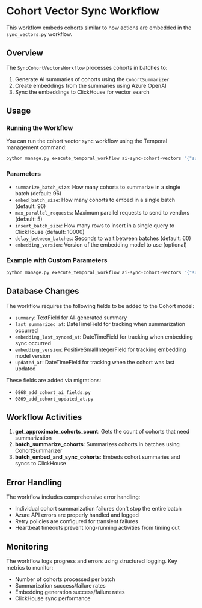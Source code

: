 # Cohort Vector Sync Workflow

This workflow embeds cohorts similar to how actions are embedded in the `sync_vectors.py` workflow.

## Overview

The `SyncCohortVectorsWorkflow` processes cohorts in batches to:

1. Generate AI summaries of cohorts using the `CohortSummarizer`
2. Create embeddings from the summaries using Azure OpenAI
3. Sync the embeddings to ClickHouse for vector search

## Usage

### Running the Workflow

You can run the cohort vector sync workflow using the Temporal management command:

```bash
python manage.py execute_temporal_workflow ai-sync-cohort-vectors '{"summarize_batch_size": 96, "embed_batch_size": 96, "max_parallel_requests": 5, "insert_batch_size": 10000, "delay_between_batches": 60}' --task-queue max-ai
```

### Parameters

- `summarize_batch_size`: How many cohorts to summarize in a single batch (default: 96)
- `embed_batch_size`: How many cohorts to embed in a single batch (default: 96)
- `max_parallel_requests`: Maximum parallel requests to send to vendors (default: 5)
- `insert_batch_size`: How many rows to insert in a single query to ClickHouse (default: 10000)
- `delay_between_batches`: Seconds to wait between batches (default: 60)
- `embedding_version`: Version of the embedding model to use (optional)

### Example with Custom Parameters

```bash
python manage.py execute_temporal_workflow ai-sync-cohort-vectors '{"summarize_batch_size": 48, "embed_batch_size": 48, "max_parallel_requests": 3, "insert_batch_size": 5000, "delay_between_batches": 30, "embedding_version": 2}' --task-queue max-ai
```

## Database Changes

The workflow requires the following fields to be added to the Cohort model:

- `summary`: TextField for AI-generated summary
- `last_summarized_at`: DateTimeField for tracking when summarization occurred
- `embedding_last_synced_at`: DateTimeField for tracking when embedding sync occurred
- `embedding_version`: PositiveSmallIntegerField for tracking embedding model version
- `updated_at`: DateTimeField for tracking when the cohort was last updated

These fields are added via migrations:

- `0868_add_cohort_ai_fields.py`
- `0869_add_cohort_updated_at.py`

## Workflow Activities

1. **get_approximate_cohorts_count**: Gets the count of cohorts that need summarization
2. **batch_summarize_cohorts**: Summarizes cohorts in batches using CohortSummarizer
3. **batch_embed_and_sync_cohorts**: Embeds cohort summaries and syncs to ClickHouse

## Error Handling

The workflow includes comprehensive error handling:

- Individual cohort summarization failures don't stop the entire batch
- Azure API errors are properly handled and logged
- Retry policies are configured for transient failures
- Heartbeat timeouts prevent long-running activities from timing out

## Monitoring

The workflow logs progress and errors using structured logging. Key metrics to monitor:

- Number of cohorts processed per batch
- Summarization success/failure rates
- Embedding generation success/failure rates
- ClickHouse sync performance
